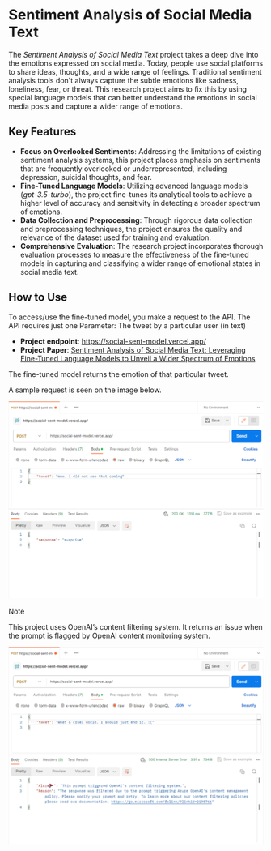 # Sentiment Analysis of Social Media Text
The *Sentiment Analysis of Social Media Text* project takes a deep dive into the emotions expressed on social media. Today, people use social platforms to share ideas, thoughts, and a wide range of feelings. Traditional sentiment analysis tools don't always capture the subtle emotions like sadness, loneliness, fear, or threat. This research project aims to fix this by using special language models that can better understand the emotions in social media posts and capture a wider range of emotions.

## Key Features
- **Focus on Overlooked Sentiments**: Addressing the limitations of existing sentiment analysis systems, this project places emphasis on sentiments that are frequently overlooked or underrepresented, including depression, suicidal thoughts, and fear.
- **Fine-Tuned Language Models**: Utilizing advanced language models (*gpt-3.5-turbo*), the project fine-tunes its analytical tools to achieve a higher level of accuracy and sensitivity in detecting a broader spectrum of emotions.
- **Data Collection and Preprocessing**: Through rigorous data collection and preprocessing techniques, the project ensures the quality and relevance of the dataset used for training and evaluation.
- **Comprehensive Evaluation**: The research project incorporates thorough evaluation processes to measure the effectiveness of the fine-tuned models in capturing and classifying a wider range of emotional states in social media text.

## How to Use
To access/use the  fine-tuned model, you make a request to the API.
The API requires just one Parameter:
The tweet by a particular user (in text)

- **Project endpoint**: https://social-sent-model.vercel.app/
- **Project Paper**: [Sentiment Analysis of Social Media Text: Leveraging Fine-Tuned Language Models to Unveil a Wider Spectrum of Emotions](https://www.academia.edu/117193772/Sentiment_Analysis_of_Social_Media_Text_Leveraging_Fine_Tuned_Language_Models_to_Unveil_a_Wider_Spectrum_of_Emotions)

The fine-tuned model returns the emotion of that particular tweet.


A sample request is seen on the image below.

![Screenshot of a request made.](https://github.com/EddyEjembi/Social-Sent-Model/blob/master/assests/post_I.png)

> [!NOTE]
> This project uses OpenAI’s content filtering system. It returns an issue when the prompt is flagged by OpenAI content monitoring system.
> 
![Screenshot of a request made.](https://github.com/EddyEjembi/Social-Sent-Model/blob/master/assests/post_II.png)
